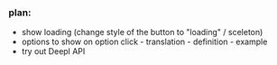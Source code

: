 ### plan:

-   show loading (change style of the button to "loading" / sceleton)
-   options to show on option click - translation - definition - example
-   try out Deepl API
